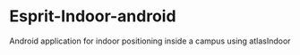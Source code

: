 # Esprit-Indoor-android
 Android application for indoor positioning inside a campus using atlasIndoor
